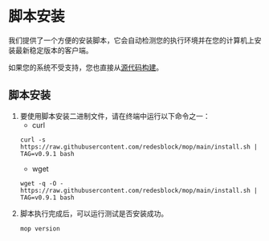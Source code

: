 # 脚本安装

我们提供了一个方便的安装脚本，它会自动检测您的执行环境并在您的计算机上安装最新稳定版本的客户端。

如果您的系统不受支持，您也直接从[源代码构建](installation/install-from-source.md)。

## 脚本安装

1. 要使用脚本安装二进制文件，请在终端中运行以下命令之一：
    - curl
    ```shell
    curl -s https://raw.githubusercontent.com/redesblock/mop/main/install.sh | TAG=v0.9.1 bash
    ```
    - wget
    ```shell
    wget -q -O - https://raw.githubusercontent.com/redesblock/mop/main/install.sh | TAG=v0.9.1 bash
    ```
2. 脚本执行完成后，可以运行测试是否安装成功。
    ```shell script
    mop version
    ```